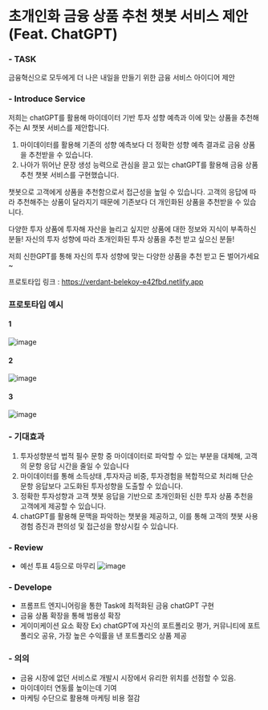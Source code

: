 # 초개인화 금융 상품 추천 챗봇 서비스 제안 (Feat. ChatGPT)

### - TASK
금융혁신으로 모두에게 더 나은 내일을 만들기 위한 금융 서비스 아이디어 제안

### - Introduce Service
저희는 chatGPT를 활용해 마이데이터 기반 투자 성향 예측과 이에 맞는 상품을 추천해주는 AI 챗봇 서비스를 제안합니다.

1. 마이데이터를 활용해 기존의 성향 예측보다 더 정확한 성향 예측 결과로 금융 상품을 추천받을 수 있습니다. 
2. 나아가 뛰어난 문장 생성 능력으로 관심을 끌고 있는 chatGPT를 활용해 금융 상품추천 챗봇 서비스를 구현했습니다. 

챗봇으로 고객에게 상품을 추천함으로서 접근성을 높일 수 있습니다.
고객의 응답에 따라 추천해주는 상품이 달라지기 때문에 기존보다 더 개인화된 상품을 추천받을 수 있습니다.

다양한 투자 상품에 투자해 자산을 늘리고 싶지만 상품에 대한 정보와 지식이 부족하신 분들!
자신의 투자 성향에 따라 초개인화된 투자 상품을 추천 받고 싶으신 분들!

저희 신한GPT를 통해 자신의 투자 성향에 맞는 다양한 상품을 추천 받고 돈 벌어가세요~

프로토타입 링크 : https://verdant-belekoy-e42fbd.netlify.app

### 프로토타입 예시
#### 1
![image](https://github.com/moonjoo98/Financial_product_recommendation/assets/103553532/8e4a4a2d-ac4f-437e-ac4f-586dea9bfac3)
#### 2
![image](https://github.com/moonjoo98/Financial_product_recommendation/assets/103553532/87a8a33a-b84c-4a38-b8b4-cd9f7dba8784)
#### 3
![image](https://github.com/moonjoo98/Financial_product_recommendation/assets/103553532/aa09b8cd-fa3f-4705-b064-e4665a88a13a)

### - 기대효과
1. 투자성향분석 법적 필수 문항 중 마이데이터로 파악할 수 있는 부분을 대체해, 고객의 문항 응답 시간을 줄일 수 있습니다
2. 마이데이터를 통해 소득상태 ,투자자금 비중, 투자경험을 복합적으로 처리해 단순 문항 응답보다 고도화된 투자성향을 도출할 수 있습니다.
3. 정확한 투자성향과 고객 챗봇 응답을 기반으로 초개인화된 신한 투자 상품 추천을 고객에게 제공할 수 있습니다.
4. chatGPT를 활용해 문맥을 파악하는 챗봇을 제공하고, 이를 통해 고객의 챗봇 사용 경험 증진과 편의성 및 접근성을 향상시킬 수 있습니다.

### - Review
- 예선 투표 4등으로 마무리
![image](https://github.com/moonjoo98/Financial_product_recommendation/assets/103553532/a2149967-1384-47e3-8acd-8254f9c285d8)



### - Develope
- 프롬프트 엔지니어링을 통한 Task에 최적화된 금융 chatGPT 구현
- 금융 상품 확장을 통해 범용성 확장
- 게이미케이션 요소 확장 Ex) chatGPT에 자신의 포트폴리오 평가, 커뮤니티에 포트폴리오 공유, 가장 높은 수익률을 낸 포트폴리오 상품 제공

### - 의의
- 금융 시장에 없던 서비스로 개발시 시장에서 유리한 위치를 선점할 수 있음.
- 마이데이터 연동률 높이는데 기여
- 마케팅 수단으로 활용해 마케팅 비용 절감 


